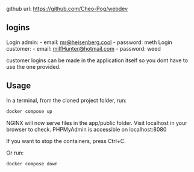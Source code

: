 github url: https://github.com/Cheo-Pog/webdev

## logins

Login admin:
    - email: mr@heisenberg.cool
    - password: meth
Login customer:
    - email: milfHunter@hotmail.com
    - password: weed

customer logins can be made in the application itself so you dont have to use the one provided.

## Usage

In a terminal, from the cloned project folder, run:
```bash
docker compose up
```

NGINX will now serve files in the app/public folder. Visit localhost in your browser to check.
PHPMyAdmin is accessible on localhost:8080

If you want to stop the containers, press Ctrl+C. 

Or run:
```bash
docker compose down
```